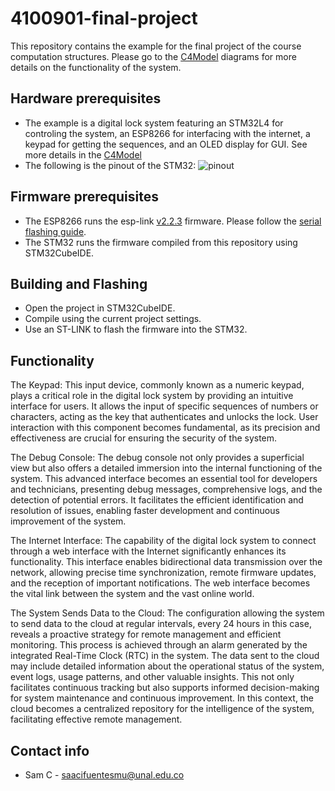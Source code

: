 # 4100901-final-project
This repository contains the example for the final project of the course computation structures. Please go to the [C4Model](Doc/C4Model.md) diagrams for more details on the functionality of the system.

## Hardware prerequisites
* The example is a digital lock system featuring an STM32L4 for controling the system, an ESP8266 for interfacing with the internet, a keypad for getting the sequences, and an OLED display for GUI. See more details in the [C4Model](Doc/C4Model.md)
* The following is the pinout of the STM32:
![pinout](Doc/pinout.png)

## Firmware prerequisites
* The ESP8266 runs the esp-link [v2.2.3](https://github.com/jeelabs/esp-link/releases/tag/v2.2.3) firmware. Please follow the [serial flashing guide](https://github.com/jeelabs/esp-link/blob/master/FLASHING.md#initial-serial-flashing).
* The STM32 runs the firmware compiled from this repository using STM32CubeIDE.

## Building and Flashing
* Open the project in STM32CubeIDE.
* Compile using the current project settings.
* Use an ST-LINK to flash the firmware into the STM32.

## Functionality

The Keypad:
This input device, commonly known as a numeric keypad, plays a critical role in the digital lock system by providing an intuitive interface for users. It allows the input of specific sequences of numbers or characters, acting as the key that authenticates and unlocks the lock. User interaction with this component becomes fundamental, as its precision and effectiveness are crucial for ensuring the security of the system.

The Debug Console:
The debug console not only provides a superficial view but also offers a detailed immersion into the internal functioning of the system. This advanced interface becomes an essential tool for developers and technicians, presenting debug messages, comprehensive logs, and the detection of potential errors. It facilitates the efficient identification and resolution of issues, enabling faster development and continuous improvement of the system.

The Internet Interface:
The capability of the digital lock system to connect through a web interface with the Internet significantly enhances its functionality. This interface enables bidirectional data transmission over the network, allowing precise time synchronization, remote firmware updates, and the reception of important notifications. The web interface becomes the vital link between the system and the vast online world.

The System Sends Data to the Cloud:
The configuration allowing the system to send data to the cloud at regular intervals, every 24 hours in this case, reveals a proactive strategy for remote management and efficient monitoring. This process is achieved through an alarm generated by the integrated Real-Time Clock (RTC) in the system. The data sent to the cloud may include detailed information about the operational status of the system, event logs, usage patterns, and other valuable insights. This not only facilitates continuous tracking but also supports informed decision-making for system maintenance and continuous improvement. In this context, the cloud becomes a centralized repository for the intelligence of the system, facilitating effective remote management.

## Contact info
* Sam C - saacifuentesmu@unal.edu.co
